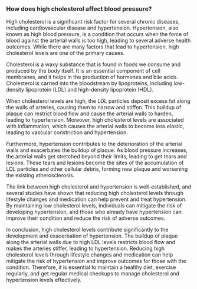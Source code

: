 ### How does high cholesterol affect blood pressure?

High cholesterol is a significant risk factor for several chronic diseases, including cardiovascular disease and hypertension. Hypertension, also known as high blood pressure, is a condition that occurs when the force of blood against the arterial walls is too high, leading to several adverse health outcomes. While there are many factors that lead to hypertension, high cholesterol levels are one of the primary causes.

Cholesterol is a waxy substance that is found in foods we consume and produced by the body itself. It is an essential component of cell membranes, and it helps in the production of hormones and bile acids. Cholesterol is carried into the bloodstream by lipoproteins, including low-density lipoprotein (LDL) and high-density lipoprotein (HDL).

When cholesterol levels are high, the LDL particles deposit excess fat along the walls of arteries, causing them to narrow and stiffen. This buildup of plaque can restrict blood flow and cause the arterial walls to harden, leading to hypertension. Moreover, high cholesterol levels are associated with inflammation, which causes the arterial walls to become less elastic, leading to vascular constriction and hypertension.

Furthermore, hypertension contributes to the deterioration of the arterial walls and exacerbates the buildup of plaque. As blood pressure increases, the arterial walls get stretched beyond their limits, leading to get tears and lesions. These tears and lesions become the sites of the accumulation of LDL particles and other cellular debris, forming new plaque and worsening the existing atherosclerosis.

The link between high cholesterol and hypertension is well-established, and several studies have shown that reducing high cholesterol levels through lifestyle changes and medication can help prevent and treat hypertension. By maintaining low cholesterol levels, individuals can mitigate the risk of developing hypertension, and those who already have hypertension can improve their condition and reduce the risk of adverse outcomes.

In conclusion, high cholesterol levels contribute significantly to the development and exacerbation of hypertension. The buildup of plaque along the arterial walls due to high LDL levels restricts blood flow and makes the arteries stiffer, leading to hypertension. Reducing high cholesterol levels through lifestyle changes and medication can help mitigate the risk of hypertension and improve outcomes for those with the condition. Therefore, it is essential to maintain a healthy diet, exercise regularly, and get regular medical checkups to manage cholesterol and hypertension levels effectively.